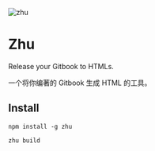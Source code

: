 ![zhu](http://git.oschina.net/Cweili/zhu/raw/master/zhu.png)

# Zhu

Release your Gitbook to HTMLs.

一个将你编著的 Gitbook 生成 HTML 的工具。

## Install

```
npm install -g zhu
```

```
zhu build
```
